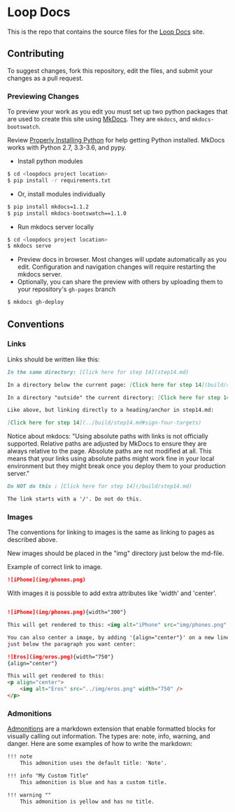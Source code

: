 # Loop Docs

This is the repo that contains the source files for the [Loop Docs](https://loopkit.github.io/loopdocs) site.

## Contributing

To suggest changes, fork this repository, edit the files, and submit your changes as a pull request.

### Previewing Changes

To preview your work as you edit you must set up two python packages that are used to create this site using [MkDocs](http://www.mkdocs.org/). They are `mkdocs`, and `mkdocs-bootswatch`.

Review [Properly Installing Python](http://docs.python-guide.org/en/latest/starting/installation/) for help getting Python installed. MkDocs works with Python 2.7, 3.3-3.6, and pypy.

* Install python modules

```bash
$ cd <loopdocs project location>
$ pip install -r requirements.txt
```

* Or, install modules individually

```bash
$ pip install mkdocs=1.1.2
$ pip install mkdocs-bootswatch==1.1.0
```

* Run mkdocs server locally

```bash
$ cd <loopdocs project location>
$ mkdocs serve
```

* Preview docs in browser. Most changes will update automatically as you edit. Configuration and navigation changes will require restarting the mkdocs server.
* Optionally, you can share the preview with others by uploading them to your repository's `gh-pages` branch

```bash
$ mkdocs gh-deploy
```

## Conventions

### Links

Links should be written like this:

```markdown
In the same directory: [Click here for step 14](step14.md)

In a directory below the current page: [Click here for step 14](build/step14.md)

In a directory "outside" the current directory: [Click here for step 14](../build/step14.md)

Like above, but linking directly to a heading/anchor in step14.md:

[Click here for step 14](../build/step14.md#sign-four-targets)

```

Notice about mkdocs: "Using absolute paths with links is not officially supported. Relative paths are adjusted by MkDocs to ensure they are always relative to the page. Absolute paths are not modified at all. This means that your links using absolute paths might work fine in your local environment but they might break once you deploy them to your production server."

```markdown
Do NOT do this : [Click here for step 14](/build/step14.md) 

The link starts with a '/'. Do not do this.
```

### Images

The conventions for linking to images is the same as linking to pages as described above.

New images should be placed in the "img" directory just below the md-file.

Example of correct link to image.

```markdown
![iPhone](img/phones.png)

```

With images it is possible to add extra attributes like 'width' and 'center'.

```markdown

![iPhone](img/phones.png){width="300"} 

This will get rendered to this: <img alt="iPhone" src="img/phones.png" width="300">

You can also center a image, by adding '{align="center"}' on a new line 
just below the paragraph you want center:

![Eros](img/eros.png){width="750"}
{align="center"}

This will get rendered to this: 
<p align="center">
    <img alt="Eros" src="../img/eros.png" width="750" />
</p>

```

### Admonitions

[Admonitions](https://python-markdown.github.io/extensions/admonition/) are a markdown extension that enable formatted blocks for visually calling out information. The types are: note, info, warning, and danger. Here are some examples of how to write the markdown:

```markdown
!!! note
    This admonition uses the default title: 'Note'.

!!! info "My Custom Title"
    This admonition is blue and has a custom title.

!!! warning ""
    This admonition is yellow and has no title.
```
